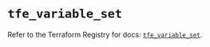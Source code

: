 # `tfe_variable_set`

Refer to the Terraform Registry for docs: [`tfe_variable_set`](https://registry.terraform.io/providers/hashicorp/tfe/0.70.0/docs/resources/variable_set).
